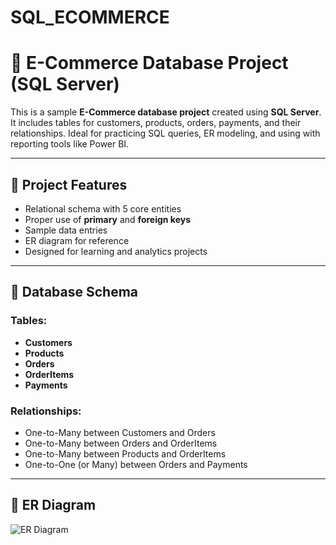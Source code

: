 # SQL_ECOMMERCE

# 🛒 E-Commerce Database Project (SQL Server)

This is a sample **E-Commerce database project** created using **SQL Server**. It includes tables for customers, products, orders, payments, and their relationships. Ideal for practicing SQL queries, ER modeling, and using with reporting tools like Power BI.

---

## 📌 Project Features

- Relational schema with 5 core entities
- Proper use of **primary** and **foreign keys**
- Sample data entries
- ER diagram for reference
- Designed for learning and analytics projects

---

## 🧱 Database Schema

### Tables:
- **Customers**
- **Products**
- **Orders**
- **OrderItems**
- **Payments**

### Relationships:
- One-to-Many between Customers and Orders
- One-to-Many between Orders and OrderItems
- One-to-Many between Products and OrderItems
- One-to-One (or Many) between Orders and Payments

---

## 🧩 ER Diagram

![ER Diagram](![image](https://github.com/user-attachments/assets/da0e0713-be72-4bae-a260-98fbdbe74e8d))
